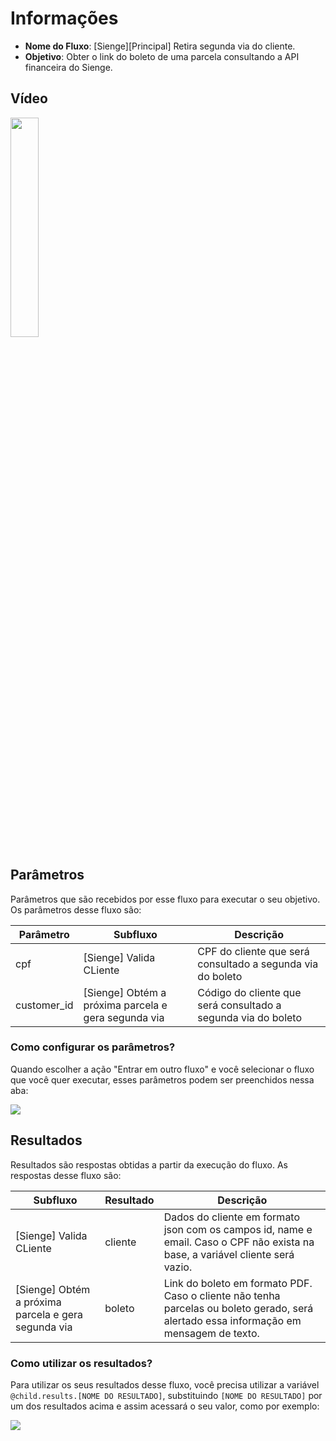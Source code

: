# Informações

- **Nome do Fluxo**: [Sienge][Principal] Retira segunda via do cliente.
- **Objetivo**: Obter o link do boleto de uma parcela consultando a API financeira do Sienge.

## Vídeo

<div align="left">
      <a href="https://www.youtube.com/watch?v=jYk0BWW5iUw">
         <img src="https://www.youtube.com/watch?v=jYk0BWW5iUw/0.jpg" style="width:30%;">
      </a>
</div>

## Parâmetros

Parâmetros que são recebidos por esse fluxo para executar o seu objetivo. Os parâmetros desse fluxo são:

| Parâmetro               | Subfluxo                                            | Descrição                                                                                                                                                             |
|-------------------------|-----------------------------------------------------|-----------------------------------------------------------------------------------------------------------------------------------------------------------------------|
| cpf                     | [Sienge] Valida CLiente                             | CPF do cliente que será consultado a segunda via do boleto                                                                                                            |
| customer_id             | [Sienge] Obtém a próxima parcela e gera segunda via | Código do cliente que será consultado a segunda via do boleto                                                                                                         |

### Como configurar os parâmetros?

Quando escolher a ação "Entrar em outro fluxo" e você selecionar o fluxo que você quer executar, esses parâmetros podem ser preenchidos nessa aba:

<img src="https://github.com/weni-ai/hands-on/blob/main/assets/img/parametros.png?raw=true" data-canonical-src="https://github.com/weni-ai/hands-on/blob/main/assets/img/parametros.png?raw=true"/>

## Resultados

Resultados são respostas obtidas a partir da execução do fluxo. As respostas desse fluxo são:

| Subfluxo                                            | Resultado  | Descrição                                                                                                                                                |
|-----------------------------------------------------|------------|----------------------------------------------------------------------------------------------------------------------------------------------------------|
| [Sienge] Valida CLiente                             | cliente    | Dados do cliente em formato json com os campos id, name e email. Caso o CPF não exista na base, a variável cliente será vazio.                           |
| [Sienge] Obtém a próxima parcela e gera segunda via | boleto     | Link do boleto em formato PDF. Caso o cliente não tenha parcelas ou boleto gerado, será alertado essa informação em mensagem de texto.                   |

### Como utilizar os resultados?

Para utilizar os seus resultados desse fluxo, você precisa utilizar a variável `@child.results.[NOME DO RESULTADO]`, substituindo `[NOME DO RESULTADO]` por um dos resultados acima e assim acessará o seu valor, como por exemplo:

<img src="https://github.com/weni-ai/hands-on/blob/main/assets/img/resultados.png?raw=true" data-canonical-src="https://github.com/weni-ai/hands-on/blob/main/assets/img/resultados.png?raw=true"/>
